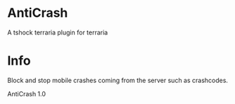 # AntiCrash
A tshock terraria plugin for terraria

# Info
Block and stop mobile crashes coming from the server such as crashcodes.

AntiCrash 1.0

